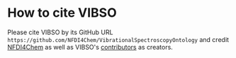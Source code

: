 # How to cite VIBSO

Please cite VIBSO by its GitHub URL `https://github.com/NFDI4Chem/VibrationalSpectroscopyOntology` and credit [NFDI4Chem](https://www.nfdi4chem.de/) as well as VIBSO's [contributors](https://github.com/NFDI4Chem/VibrationalSpectroscopyOntology/graphs/contributors) as creators.